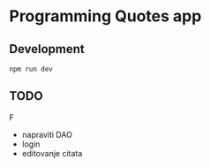 # Programming Quotes app

## Development

```
npm run dev
```

## TODO
F
- napraviti DAO
- login
- editovanje citata